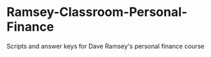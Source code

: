 # Ramsey-Classroom-Personal-Finance
Scripts and answer keys for Dave Ramsey's personal finance course
